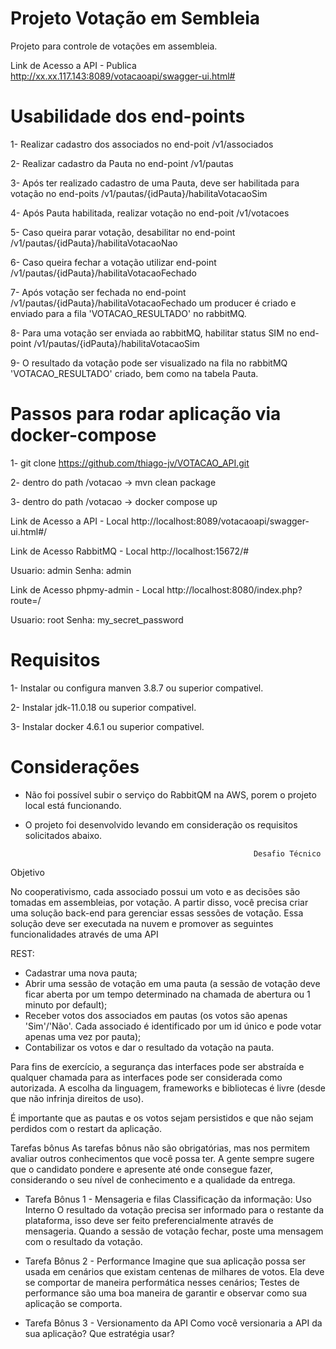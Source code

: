 # Projeto Votação em Sembleia

Projeto para controle de votações em assembleia.


Link de Acesso a API - Publica
http://xx.xx.117.143:8089/votacaoapi/swagger-ui.html#


# Usabilidade dos end-points

1- Realizar cadastro dos associados no end-poit /v1/associados

2- Realizar cadastro da Pauta no end-point /v1/pautas

3- Após ter realizado cadastro de uma Pauta, deve ser habilitada para votação no end-poits /v1/pautas/{idPauta}/habilitaVotacaoSim

4- Após Pauta habilitada, realizar votação no end-poit /v1/votacoes

5- Caso queira parar votação, desabilitar no end-point /v1/pautas/{idPauta}/habilitaVotacaoNao

6- Caso queira fechar a votação utilizar end-point /v1/pautas/{idPauta}/habilitaVotacaoFechado

7- Após votação ser fechada no end-point /v1/pautas/{idPauta}/habilitaVotacaoFechado um producer é criado e enviado para a fila 'VOTACAO_RESULTADO' no rabbitMQ.

8- Para uma votação ser enviada ao rabbitMQ, habilitar status SIM no end-point /v1/pautas/{idPauta}/habilitaVotacaoSim

9- O resultado da votação pode ser visualizado na fila no rabbitMQ 'VOTACAO_RESULTADO' criado, bem como na tabela Pauta.


# Passos para rodar aplicação via docker-compose

1- git clone https://github.com/thiago-jv/VOTACAO_API.git

2- dentro do path /votacao -> mvn clean package

3- dentro do path /votacao -> docker compose up

Link de Acesso a API - Local
http://localhost:8089/votacaoapi/swagger-ui.html#/

Link de Acesso RabbitMQ - Local
http://localhost:15672/#

Usuario: admin
Senha: admin

Link de Acesso phpmy-admin - Local
http://localhost:8080/index.php?route=/

Usuario: root
Senha: my_secret_password


# Requisitos

1- Instalar ou configura manven 3.8.7 ou superior compativel.

2- Instalar jdk-11.0.18 ou superior compativel.

3- Instalar docker 4.6.1 ou superior compativel.


# Considerações

* Não foi possível subir o serviço do RabbitQM na AWS, porem o projeto local está funcionando.
* O projeto foi desenvolvido levando em consideração os requisitos solicitados abaixo.


                                                         Desafio Técnico
Objetivo

No cooperativismo, cada associado possui um voto e as decisões são tomadas em assembleias, por votação.
A partir disso, você precisa criar uma solução back-end para gerenciar essas sessões de votação.
Essa solução deve ser executada na nuvem e promover as seguintes funcionalidades através de uma API

REST:
* Cadastrar uma nova pauta;
* Abrir uma sessão de votação em uma pauta (a sessão de votação deve ficar aberta por um tempo determinado na chamada de abertura ou 1 minuto por default);
* Receber votos dos associados em pautas (os votos são apenas 'Sim'/'Não'. Cada associado é identificado por um id único e pode votar apenas uma vez por pauta);
* Contabilizar os votos e dar o resultado da votação na pauta.

Para fins de exercício, a segurança das interfaces pode ser abstraída e qualquer chamada para as interfaces
pode ser considerada como autorizada. A escolha da linguagem, frameworks e bibliotecas é livre (desde que
não infrinja direitos de uso).

É importante que as pautas e os votos sejam persistidos e que não sejam perdidos com o restart da aplicação.

Tarefas bônus
As tarefas bônus não são obrigatórias, mas nos permitem avaliar outros conhecimentos que você possa ter.
A gente sempre sugere que o candidato pondere e apresente até onde consegue fazer, considerando o seu
nível de conhecimento e a qualidade da entrega.


* Tarefa Bônus 1 - Mensageria e filas
  Classificação da informação: Uso Interno
  O resultado da votação precisa ser informado para o restante da plataforma, isso deve ser feito preferencialmente através de mensageria. Quando a sessão de votação fechar, poste uma mensagem com o resultado da votação.


* Tarefa Bônus 2 - Performance
  Imagine que sua aplicação possa ser usada em cenários que existam centenas de milhares de votos. Ela deve se comportar de maneira performática nesses cenários;
  Testes de performance são uma boa maneira de garantir e observar como sua aplicação se comporta.


* Tarefa Bônus 3 - Versionamento da API
  Como você versionaria a API da sua aplicação? Que estratégia usar?
